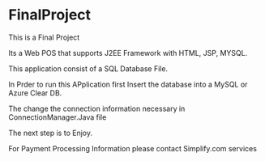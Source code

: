 # FinalProject
This is a Final Project

Its a Web POS that supports J2EE Framework with HTML, JSP, MYSQL.

This application consist of a SQL Database File.

In Prder to run this APplication first Insert the database into a MySQL or Azure Clear DB.

The change the connection information necessary in ConnectionManager.Java file

The next step is to Enjoy.

For Payment Processing Information please contact Simplify.com services

